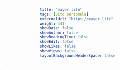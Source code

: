 ---
                title: "mayer.life"
                tags: [Sito personale]
                externalUrl: "https://mayer.life"
                weight: 441
                showDate: false
                showAuthor: false
                showReadingTime: false
                showEdit: false
                showLikes: false
                showViews: false
                layoutBackgroundHeaderSpace: false
                ---

